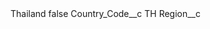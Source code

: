 <?xml version="1.0" encoding="UTF-8"?>
<CustomMetadata xmlns="http://soap.sforce.com/2006/04/metadata" xmlns:xsi="http://www.w3.org/2001/XMLSchema-instance" xmlns:xsd="http://www.w3.org/2001/XMLSchema">
    <label>Thailand</label>
    <protected>false</protected>
    <values>
        <field>Country_Code__c</field>
        <value xsi:type="xsd:string">TH</value>
    </values>
    <values>
        <field>Region__c</field>
        <value xsi:nil="true"/>
    </values>
</CustomMetadata>
